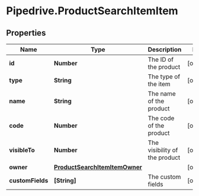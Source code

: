 # Pipedrive.ProductSearchItemItem

## Properties

Name | Type | Description | Notes
------------ | ------------- | ------------- | -------------
**id** | **Number** | The ID of the product | [optional] 
**type** | **String** | The type of the item | [optional] 
**name** | **String** | The name of the product | [optional] 
**code** | **Number** | The code of the product | [optional] 
**visibleTo** | **Number** | The visibility of the product | [optional] 
**owner** | [**ProductSearchItemItemOwner**](ProductSearchItemItemOwner.md) |  | [optional] 
**customFields** | **[String]** | The custom fields | [optional] 


